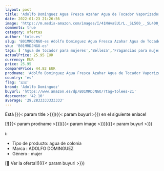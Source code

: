 ```yaml
---
layout: post
title: 'Adolfo Dominguez Agua Fresca Azahar Agua de Tocador Vaporizador - 200 ml'
date: 2022-01-23 21:26:56
image: 'https://m.media-amazon.com/images/I/41NWvaEUirL._SL500_._SL400_.jpg'
comments: true
category: ofertas
author: 'tole.es'
slug: 'B01MRDJNGO-es Adolfo Dominguez Agua Fresca Azahar Agua de Tocador...'
sku: 'B01MRDJNGO-es'
tags: [ 'Agua de tocador para mujeres','Belleza','Fragancias para mujeres','Perfumes y fragancias','adolfo dominguez','agua','de','tocador', ]
actualPrice: 25.95 EUR
currency: EUR
price: 25.95
comparePrice: 44.82 EUR
prodname: 'Adolfo Dominguez Agua Fresca Azahar Agua de Tocador Vaporizador - 200 ml'
country: 'es'
flag: '🇪🇸'
brand: 'Adolfo Dominguez'
buyurl: 'https://www.amazon.es/dp/B01MRDJNGO/?tag=tolees-21'
descuento: '42.10'
average: '29.2833333333333'
---
```


Está [{{< param title >}}]({{< param buyurl >}}) en el siguiente enlace!

[![{{< param prodname >}}]({{< param image >}})]({{< param buyurl >}})

ℹ️:

- Tipo de producto: agua de colonia
- Marca : ADOLFO DOMINGUEZ
- Género : mujer

[🛒 Ver la oferta!!]({{< param buyurl >}})
